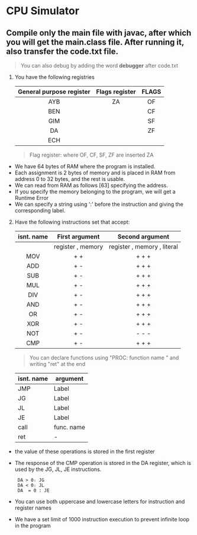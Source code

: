 # CPU Simulator

## Compile only the main file with javac, after which you will get the main.class file. After running it, also transfer the code.txt file.

> You can also debug by adding the word **debugger** after code.txt

1.  You have the following registries

    | General purpose register | Flags register | FLAGS |
    | :----------------------: | :------------: | :---: |
    |           AYB            |       ZA       |  OF   |
    |           BEN            |                |  CF   |
    |           GIM            |                |  SF   |
    |            DA            |                |  ZF   |
    |           ECH            |                |       |

    > Flag register: where OF, CF, SF, ZF are inserted ZA

- We have 64 bytes of RAM where the program is installed.
- Each assignment is 2 bytes of memory and is placed in RAM from address 0 to 32 bytes, and the rest is usable.
- We can read from RAM as follows [63] specifying the address.
- If you specify the memory belonging to the program, we will get a Runtime Error
- We can specify a string using ':' before the instruction and giving the corresponding label.

2. Have the following instructions set that accept:

   | isnt. name |  First argument   |       Second argument       |
   | :--------: | :---------------: | :-------------------------: |
   |            | register , memory | register , memory , literal |
   |    MOV     |        + +        |            + + +            |
   |    ADD     |        + -        |            + + +            |
   |    SUB     |        + -        |            + + +            |
   |    MUL     |        + -        |            + + +            |
   |    DIV     |        + -        |            + + +            |
   |    AND     |        + -        |            + + +            |
   |     OR     |        + -        |            + + +            |
   |    XOR     |        + -        |            + + +            |
   |    NOT     |        + -        |            - - -            |
   |    CMP     |        + -        |            + + +            |

   > You can declare functions using "PROC: function name " and writing "ret" at the end

   | isnt. name | argument   |
   | ---------- | ---------- |
   | JMP        | Label      |
   | JG         | Label      |
   | JL         | Label      |
   | JE         | Label      |
   | call       | func. name |
   | ret        | -          |

- the value of these operations is stored in the first register
- The response of the CMP operation is stored in the DA register, which is used by the JG, JL, JE instructions.

       DA > 0։ JG
       DA < 0։ JԼ
       DA  = 0 : JE

- You can use both uppercase and lowercase letters for instruction and register names
- We have a set limit of 1000 instruction execution to prevent infinite loop in the program
